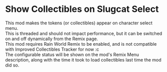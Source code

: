 # Show Collectibles on Slugcat Select
This mod makes the tokens (or collectibles) appear on character select menu. \
This is threaded and should not impact performance, but it can be switched on and off dynamically from the Remix page. \
This mod requires Rain World Remix to be enabled, and is not compatible with Improved Collectibles Tracker for now :c \
The configurable status will be shown on the mod's Remix Menu description, along with the time it took to load collectibles last time the mod did so.
